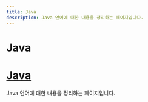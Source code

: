 ```yaml
---
title: Java
description: Java 언어에 대한 내용을 정리하는 페이지입니다.
---
```



Java
===






[](README.md '')
===





[](index.md '')
===





[Java](_README.md 'Java 언어에 대한 내용을 정리하는 페이지입니다.')
===


Java 언어에 대한 내용을 정리하는 페이지입니다.
